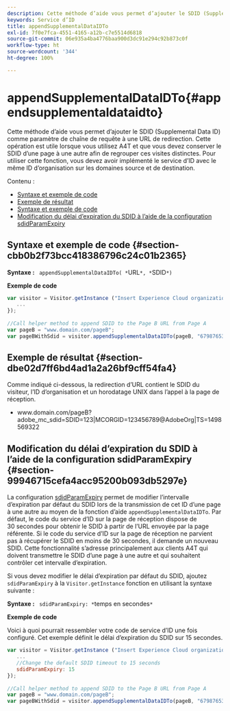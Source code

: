 ```yaml
---
description: Cette méthode d’aide vous permet d’ajouter le SDID (Supplemental Data ID) comme paramètre de chaîne de requête à une URL de redirection. Cette opération est utile lorsque vous utilisez A4T et que vous devez conserver le SDID d’une page à une autre afin de regrouper ces visites distinctes. Pour utiliser cette fonction, vous devez avoir implémenté le service d’ID avec le même ID d’organisation sur les domaines source et de destination.
keywords: Service d’ID
title: appendSupplementalDataIDTo
exl-id: 7f0e7fca-4551-4165-a12b-c7e5514d6818
source-git-commit: 06e935a4ba4776baa900d3dc91e294c92b873c0f
workflow-type: ht
source-wordcount: '344'
ht-degree: 100%

---
```


# appendSupplementalDataIDTo{#appendsupplementaldataidto}

Cette méthode d’aide vous permet d’ajouter le SDID (Supplemental Data ID) comme paramètre de chaîne de requête à une URL de redirection. Cette opération est utile lorsque vous utilisez A4T et que vous devez conserver le SDID d’une page à une autre afin de regrouper ces visites distinctes. Pour utiliser cette fonction, vous devez avoir implémenté le service d’ID avec le même ID d’organisation sur les domaines source et de destination.

Contenu :

<ul class="simplelist"> 
 <li> <a href="../../library/get-set/appendsupplementaldataidto.md#section-cbb0b2f73bcc418386796c24c01b2365" format="dita" scope="local"> Syntaxe et exemple de code </a> </li> 
 <li> <a href="../../library/get-set/appendsupplementaldataidto.md#section-dbe02d7ff6bd4ad1a2a26bf9cff54fa4" format="dita" scope="local"> Exemple de résultat </a> </li> 
 <li> <a href="../../library/get-set/appendsupplementaldataidto.md#section-cbb0b2f73bcc418386796c24c01b2365" format="dita" scope="local"> Syntaxe et exemple de code </a> </li> 
 <li> <a href="../../library/get-set/appendsupplementaldataidto.md#section-99946715cefa4acc95200b093db5297e" format="dita" scope="local"> Modification du délai d’expiration du SDID à l’aide de la configuration sdidParamExpiry </a> </li> 
</ul>

## Syntaxe et exemple de code {#section-cbb0b2f73bcc418386796c24c01b2365}

**Syntaxe :** ` appendSupplementalDataIDTo( *`URL`*, *`SDID`*)`

**Exemple de code**

```js
var visitor = Visitor.getInstance ("Insert Experience Cloud organization ID here",{ 
   ... 
}); 
 
//Call helper method to append SDID to the Page B URL from Page A 
var pageB = "www.domain.com/pageB"; 
var pageBWithSdid = visitor.appendSupplementalDataIDTo(pageB, "67987653465787219");
```

## Exemple de résultat {#section-dbe02d7ff6bd4ad1a2a26bf9cff54fa4}

Comme indiqué ci-dessous, la redirection d’URL contient le SDID du visiteur, l’ID d’organisation et un horodatage UNIX dans l’appel à la page de réception.

<ul class="simplelist"> 
 <li> <span class="codeph"> www.domain.com/pageB?adobe_mc_sdid=SDID=123|MCORGID=123456789@AdobeOrg|TS=1498569322 </span> </li> 
</ul>

## Modification du délai d’expiration du SDID à l’aide de la configuration sdidParamExpiry {#section-99946715cefa4acc95200b093db5297e}

La configuration [sdidParamExpiry](../../library/function-vars/sdidparamexpiry.md#reference-cef3fd03c43b4772b2422e220b40a458) permet de modifier l’intervalle d’expiration par défaut du SDID lors de la transmission de cet ID d’une page à une autre au moyen de la fonction d’aide `appendSupplementalDataIDTo`. Par défaut, le code du service d’ID sur la page de réception dispose de 30 secondes pour obtenir le SDID à partir de l’URL envoyée par la page référente. Si le code du service d’ID sur la page de réception ne parvient pas à récupérer le SDID en moins de 30 secondes, il demande un nouveau SDID. Cette fonctionnalité s’adresse principalement aux clients A4T qui doivent transmettre le SDID d’une page à une autre et qui souhaitent contrôler cet intervalle d’expiration.

Si vous devez modifier le délai d’expiration par défaut du SDID, ajoutez `sdidParamExpiry` à la `Visitor.getInstance` fonction en utilisant la syntaxe suivante :

**Syntaxe :** ` sdidParamExpiry: *`temps en secondes`*`

**Exemple de code**

Voici à quoi pourrait ressembler votre code de service d’ID une fois configuré. Cet exemple définit le délai d’expiration du SDID sur 15 secondes.

```js
var visitor = Visitor.getInstance ("Insert Experience Cloud organization ID here",{ 
   ... 
   //Change the default SDID timeout to 15 seconds 
   sdidParamExpiry: 15 
}); 
 
//Call helper method to append SDID to the Page B URL from Page A 
var pageB = "www.domain.com/pageB"; 
var pageBWithSdid = visitor.appendSupplementalDataIDTo(pageB, "67987653465787219"); 
```
